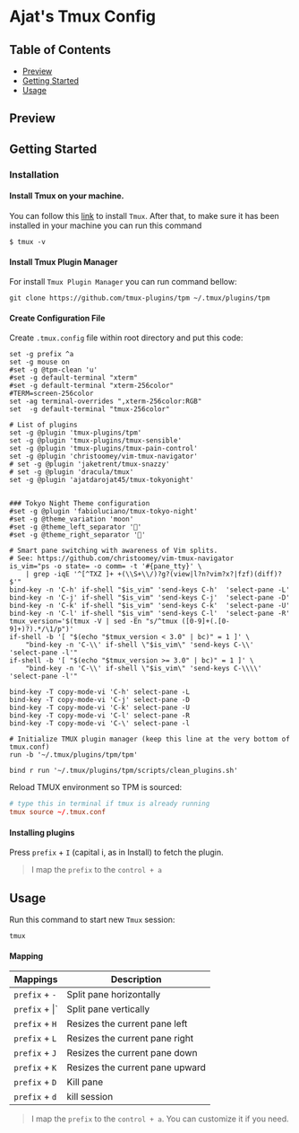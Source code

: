 # Ajat's Tmux Config

## Table of Contents

-   [Preview](#preview)
-   [Getting Started](#getting-started)
-   [Usage](#usage)


## Preview

## Getting Started

### Installation

#### Install Tmux on your machine. 
You can follow this [link](https://github.com/tmux/tmux/wiki/Installing#installing-tmux) to install `Tmux`.
After that, to make sure it has been installed in your machine you can run this command

```
$ tmux -v
```

#### Install Tmux Plugin Manager
For install `Tmux Plugin Manager` you can run command bellow:

```
git clone https://github.com/tmux-plugins/tpm ~/.tmux/plugins/tpm
```

#### Create Configuration File
Create `.tmux.config` file within root directory and put this code:

```
set -g prefix ^a
set -g mouse on
#set -g @tpm-clean 'u'
#set -g default-terminal "xterm"
#set -g default-terminal "xterm-256color"
#TERM=screen-256color
set -ag terminal-overrides ",xterm-256color:RGB"
set  -g default-terminal "tmux-256color"

# List of plugins
set -g @plugin 'tmux-plugins/tpm'
set -g @plugin 'tmux-plugins/tmux-sensible'
set -g @plugin 'tmux-plugins/tmux-pain-control'
set -g @plugin 'christoomey/vim-tmux-navigator' 
# set -g @plugin 'jaketrent/tmux-snazzy'
# set -g @plugin 'dracula/tmux'
set -g @plugin 'ajatdarojat45/tmux-tokyonight'


### Tokyo Night Theme configuration
#set -g @plugin 'fabioluciano/tmux-tokyo-night'
#set -g @theme_variation 'moon'
#set -g @theme_left_separator ''
#set -g @theme_right_separator ''

# Smart pane switching with awareness of Vim splits.
# See: https://github.com/christoomey/vim-tmux-navigator
is_vim="ps -o state= -o comm= -t '#{pane_tty}' \
    | grep -iqE '^[^TXZ ]+ +(\\S+\\/)?g?(view|l?n?vim?x?|fzf)(diff)?$'"
bind-key -n 'C-h' if-shell "$is_vim" 'send-keys C-h'  'select-pane -L'
bind-key -n 'C-j' if-shell "$is_vim" 'send-keys C-j'  'select-pane -D'
bind-key -n 'C-k' if-shell "$is_vim" 'send-keys C-k'  'select-pane -U'
bind-key -n 'C-l' if-shell "$is_vim" 'send-keys C-l'  'select-pane -R'
tmux_version='$(tmux -V | sed -En "s/^tmux ([0-9]+(.[0-9]+)?).*/\1/p")'
if-shell -b '[ "$(echo "$tmux_version < 3.0" | bc)" = 1 ]' \
    "bind-key -n 'C-\\' if-shell \"$is_vim\" 'send-keys C-\\'  'select-pane -l'"
if-shell -b '[ "$(echo "$tmux_version >= 3.0" | bc)" = 1 ]' \
    "bind-key -n 'C-\\' if-shell \"$is_vim\" 'send-keys C-\\\\'  'select-pane -l'"

bind-key -T copy-mode-vi 'C-h' select-pane -L
bind-key -T copy-mode-vi 'C-j' select-pane -D
bind-key -T copy-mode-vi 'C-k' select-pane -U
bind-key -T copy-mode-vi 'C-l' select-pane -R
bind-key -T copy-mode-vi 'C-\' select-pane -l

# Initialize TMUX plugin manager (keep this line at the very bottom of tmux.conf)
run -b '~/.tmux/plugins/tpm/tpm'

bind r run '~/.tmux/plugins/tpm/scripts/clean_plugins.sh'
```

Reload TMUX environment so TPM is sourced:
```.tmux.conf
# type this in terminal if tmux is already running
tmux source ~/.tmux.conf
```

#### Installing plugins
Press `prefix` + `I` (capital i, as in Install) to fetch the plugin.
> I map the `prefix` to the `control + a`

## Usage

Run this command to start new `Tmux` session:
```
tmux
```

#### Mapping
| Mappings           | Description                                |
| ---------------    | ------------------------------------------ |
| `prefix` + `-`     | Split pane horizontally                    |
| `prefix` + &#124;` | Split pane vertically                      |
| `prefix` + `H`     | Resizes the current pane left              |
| `prefix` + `L`     | Resizes the current pane right             |
| `prefix` + `J`     | Resizes the current pane down              |
| `prefix` + `K`     | Resizes the current pane upward            |
| `prefix` + `D`     | Kill pane                                  |
| `prefix` + `d`     | kill session                               |

> I map the `prefix` to the `control + a`. You can customize it if you need.
